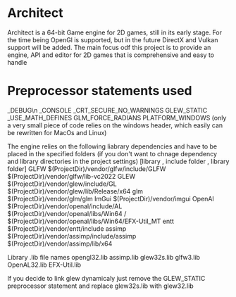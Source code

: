 # Architect

Architect is a 64-bit Game engine for 2D games, still in its early stage.
For the time being OpenGl is supported, but in the future DirectX and Vulkan support will be added.
The main focus odf this project is to provide an engine, API and editor for 2D games that is comprehensive and easy to handle 

# Preprocessor statements used
_DEBUG\n
_CONSOLE
_CRT_SECURE_NO_WARNINGS
GLEW_STATIC
_USE_MATH_DEFINES
GLM_FORCE_RADIANS
PLATFORM_WINDOWS (only a very small piece of code relies on the windows header, which easily can be rewritten for MacOs and Linux)

The engine relies on the following liabrary dependencies and have to be placed in 
the specified folders (if you don't want to chnage dependency and library directories in the project settings)
[library , include folder , library folder]
GLFW      $(ProjectDir)/vendor/glfw/include/GLFW          $(ProjectDir)/vendor/glfw/lib-vc2022
GLEW      $(ProjectDir)/vendor/glew/include/GL            $(ProjectDir)/vendor/glew/lib/Release/x64
glm       $(ProjectDir)/vendor/glm/glm
ImGui     $(ProjectDir)/vendor/imgui
OpenAl    $(ProjectDir)/vendor/openal/include/AL          $(ProjectDir)/vendor/openal/libs/Win64 / $(ProjectDir)/vendor/openal/libs/Win64/EFX-Util_MT
entt      $(ProjectDir)/vendor/entt/include
assimp    $(ProjectDir)/vendor/assimp/include/assimp      $(ProjectDir)/vendor/assimp/lib/x64

Library .lib file names
opengl32.lib
assimp.lib
glew32s.lib
glfw3.lib
OpenAL32.lib
EFX-Util.lib

If you decide to link glew dynamicaly just remove the GLEW_STATIC preprocessor statement and replace glew32s.lib with glew32.lib

